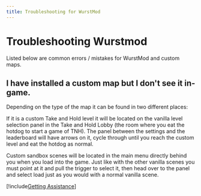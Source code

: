 ```yaml
---
title: Troubleshooting for WurstMod
---
```


# Troubleshooting Wurstmod

Listed below are common errors / mistakes for WurstMod and custom maps.

## I have installed a custom map but I don't see it in-game.

Depending on the type of the map it can be found in two different places:

If it is a custom Take and Hold level it will be located on the vanilla level selection panel in the Take and Hold
Lobby (the room where you eat the hotdog to start a game of TNH). The panel between the settings and the leaderboard
will have arrows on it, cycle through until you reach the custom level and eat the hotdog as normal.

Custom sandbox scenes will be located in the main menu directly behind you when you load into the game. Just like with
the other vanilla scenes you must point at it and pull the trigger to select it, then head over to the panel and select
load just as you would with a normal vanilla scene.

[!include[Getting Assistance](getting_assistance.md)]
